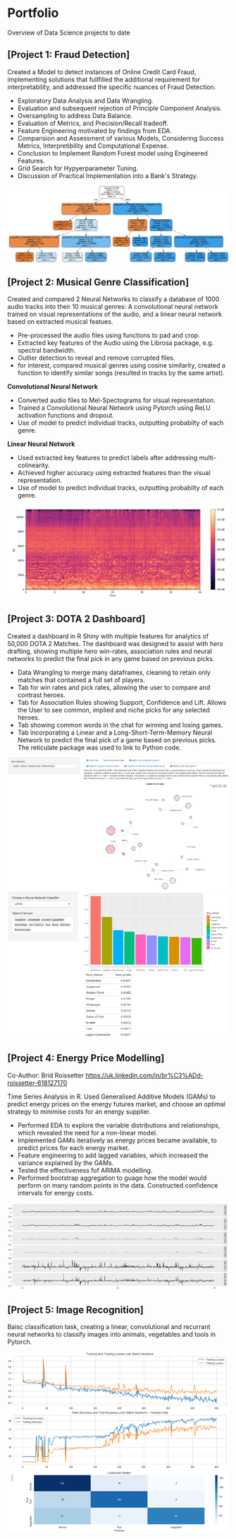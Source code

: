 # Portfolio
Overview of Data Science projects to date

## [Project 1: Fraud Detection]
Created a Model to detect instances of Online Credit Card Fraud, implementing solutions that fullfilled the additional requirement for interpretability, and addressed the specific nuances of Fraud Detection.

* Exploratory Data Analysis and Data Wrangling.
* Evaluation and subsequent rejection of Principle Component Analysis.
* Oversampling to address Data Balance.
* Evaluation of Metrics, and Precision/Recall tradeoff.
* Feature Engineering motivated by findings from EDA.
* Comparision and Assessment of various Models, Considering Success Metrics, Interpretibility and Computational Expense.
* Conclusion to Implement Random Forest model using Engineered Features.
* Grid Search for Hypyerparameter Tuning.
* Discussion of Practical Implementation into a Bank's Strategy.

![Decision Tree](Images/decision_tree_limited.PNG)


## [Project 2: Musical Genre Classification]
Created and compared 2 Neural Networks to classify a database of 1000 audio tracks into their 10 musical genres: A convolutional neural network trained on visual representations of the audio, and a linear neural network based on extracted musical featues.

* Pre-processed the audio files using functions to pad and crop.
* Extracted key features of the Audio using the Librosa package, e.g. spectral bandwidth.
* Outlier detection to reveal and remove corrupted files.
* for interest, compared musical genres using cosine similarity, created a function to identify similar songs (resulted in tracks by the same artist).

**Convolutional Neural Network**
* Converted audio files to Mel-Spectograms for visual representation.
* Trained a Convolutional Neural Network using Pytorch using ReLU activation functions and dropout.
* Use of model to predict individual tracks, outputting probabilty of each genre.


**Linear Neural Network**
* Used extracted key features to predict labels after addressing multi-colinearity.
* Achieved higher accuracy using extracted features than the visual representation.
* Use of model to predict individual tracks, outputting probabilty of each genre.

![Mel-Spectogram](Images/melspectogram.PNG)

## [Project 3: DOTA 2 Dashboard]
Created a dashboard in R Shiny with multiple features for analytics of 50,000 DOTA 2 Matches.
The dashboard was designed to assist with hero drafting, showing multiple hero win-rates, association rules and neural networks to predict the final pick in any game based on previous picks.

* Data Wrangling to merge many dataframes, cleaning to retain only matches that contained a full set of players.
* Tab for win rates and pick rates, allowing the user to compare and contrast heroes.
* Tab for Association Rules showing Support, Confidence and Lift. Allows the User to see common, implied and niche picks for any selected heroes.
* Tab showing common words in the chat for winning and losing games.
* Tab incorporating a Linear and a Long-Short-Term-Memory Neural Network to predict the final pick of a game based on previous picks. The reticulate package was used to link to Python code.

![lift_example](Images/lift_example.PNG)
![LTSM_Example](Images/LTSM_Example.PNG)


## [Project 4: Energy Price Modelling]
Co-Author: Brid Roissetter https://uk.linkedin.com/in/br%C3%ADd-roissetter-618127170

Time Series Analysis in R. Used Generalised Additive Models (GAMs) to predict energy prices on the energy futures market, and choose an optimal strategy to minimise costs for an energy supplier.

* Performed EDA to explore the variable distributions and relationships, which revealed the need for a non-linear model.
* Implemented GAMs iteratively as energy prices became available, to predict prices for each energy market.
* Feature engineering to add lagged variables, which increased the variance explained by the GAMs.
* Tested the effectiveness fof ARIMA modelling.
* Performed bootstrap aggregation to guage how the model would perform on many random points in the data. Constructed confidence intervals for energy costs.

![Time Series](Images/time_series_image.PNG)


## [Project 5: Image Recognition]
Baisc classification task, creating a linear, convolutional and recurrant neural networks to classify images into animals, vegetables and tools in Pytorch.

![Loss, Accuracy and Confusion Matrix](Images/losses_accuracy_graphs_example.PNG)

